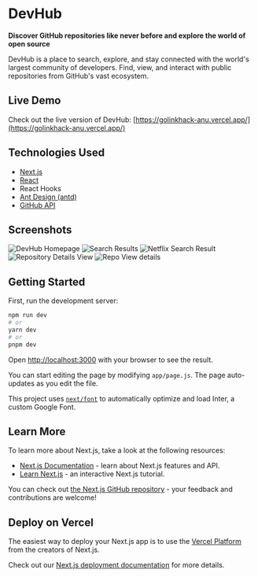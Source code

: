 # DevHub

**Discover GitHub repositories like never before and explore the world of open source**

DevHub is a place to search, explore, and stay connected with the world's largest community of developers. Find, view, and interact with public repositories from GitHub's vast ecosystem.

## Live Demo

Check out the live version of DevHub: [https://golinkhack-anu.vercel.app/](https://golinkhack-anu.vercel.app/)

## Technologies Used

- [Next.js](https://nextjs.org/)
- [React](https://reactjs.org/)
- React Hooks
- [Ant Design (antd)](https://ant.design/)
- [GitHub API](https://docs.github.com/en/rest)

## Screenshots
![DevHub Homepage](https://github.com/user-attachments/assets/10a3fee0-e442-4759-846c-b2013afbd9c2)
![Search Results](https://github.com/user-attachments/assets/33ae1be5-f1a2-4854-a3e3-b7f66cc22edd)
![Netflix Search Result](https://github.com/user-attachments/assets/6e6256f7-fbb5-4f94-98c1-97b630b2ca2d)
![Repository Details View](https://github.com/user-attachments/assets/82a43f27-fe3c-4c7e-a5e3-e3864cad7066)
![Repo View details](https://github.com/user-attachments/assets/aa546edc-bec0-4191-b323-580deb51019e)

## Getting Started

First, run the development server:

```bash
npm run dev
# or
yarn dev
# or
pnpm dev
```

Open [http://localhost:3000](http://localhost:3000) with your browser to see the result.

You can start editing the page by modifying `app/page.js`. The page auto-updates as you edit the file.

This project uses [`next/font`](https://nextjs.org/docs/basic-features/font-optimization) to automatically optimize and load Inter, a custom Google Font.

## Learn More

To learn more about Next.js, take a look at the following resources:

- [Next.js Documentation](https://nextjs.org/docs) - learn about Next.js features and API.
- [Learn Next.js](https://nextjs.org/learn) - an interactive Next.js tutorial.

You can check out [the Next.js GitHub repository](https://github.com/vercel/next.js/) - your feedback and contributions are welcome!

## Deploy on Vercel

The easiest way to deploy your Next.js app is to use the [Vercel Platform](https://vercel.com/new?utm_medium=default-template&filter=next.js&utm_source=create-next-app&utm_campaign=create-next-app-readme) from the creators of Next.js.

Check out our [Next.js deployment documentation](https://nextjs.org/docs/deployment) for more details.
